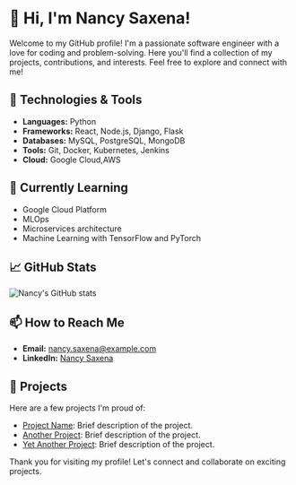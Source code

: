 # 👋 Hi, I'm Nancy Saxena!

Welcome to my GitHub profile! I'm a passionate software engineer with a love for coding and problem-solving. Here you'll find a collection of my projects, contributions, and interests. Feel free to explore and connect with me!

## 🔧 Technologies & Tools

- **Languages:** Python
- **Frameworks:** React, Node.js, Django, Flask
- **Databases:** MySQL, PostgreSQL, MongoDB
- **Tools:** Git, Docker, Kubernetes, Jenkins
- **Cloud:** Google Cloud,AWS

## 🌱 Currently Learning
- Google Cloud Platform
- MLOps
- Microservices architecture
- Machine Learning with TensorFlow and PyTorch

## 📈 GitHub Stats

![Nancy's GitHub stats](https://github-readme-stats.vercel.app/api?username=NancySaxena1-eng&show_icons=true&theme=radical)

## 📫 How to Reach Me

- **Email:** [nancy.saxena@example.com](mailto:nancy7th@gmail.com)
- **LinkedIn:** [Nancy Saxena](https://www.linkedin.com/in/nancysaxena)

## 🔗 Projects

Here are a few projects I'm proud of:

- [Project Name](https://github.com/NancySaxena1-eng/project-name): Brief description of the project.
- [Another Project](https://github.com/NancySaxena1-eng/another-project): Brief description of the project.
- [Yet Another Project](https://github.com/NancySaxena1-eng/yet-another-project): Brief description of the project.


Thank you for visiting my profile! Let's connect and collaborate on exciting projects.
